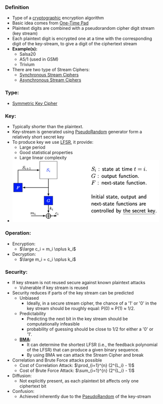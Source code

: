 ### Definition
- Type of a [cryptographic](Cryptography.md) encryption algorithm
- Basic idea comes from [One-Time Pad](One-Time%20Pad.md)  
- Plaintext digits are combined with a pseudorandom cipher digit stream (key stream)
- Each plaintext digit is encrypted one at a time with the corresponding digit of the key-stream, to give a digit of the ciphertext stream
- **Example(s):**
	- Salsa20
	- A5/1 (used in GSM)
	- Trivium
- There are two type of Stream Ciphers:
	- [Synchronous Stream Ciphers](Synchronous%20Stream%20Ciphers.md)
	- [Asynchronous Stream Ciphers](Asynchronous%20Stream%20Ciphers.md)
### Type:
- [Symmetric Key Cipher](Symmetric%20Key%20Cipher.md)
### Key:
- Typically shorter than the plaintext.
- Key-stream is generated using [PseudoRandom](PseudoRandom.md) generator form a relatively short secret key
- To produce key we use [LFSR](LFSR.md), it provide:
	- Large period
	- Good statistical properties 
	- Large linear complexity
- ![](../../Attachments/StreamCipher.png)
### Operation:
- Encryption:
	- $\large c_i = m_i \oplus k_i$
- Decryption:
	- $\large m_i = c_i \oplus k_i$
### Security:
- If key stream is not reused secure against known plaintext attacks
	- Vulnerable if key stream is reused
- Security reduces if parts of the key stream can be predicted
	- Unbiased
		- Ideally, in a secure stream cipher, the chance of a '1' or '0' in the key stream should be roughly equal: P(0) ≈ P(1) ≈ 1/2.
	- Predictability
		- Predicting the next bit in the key stream should be computationally infeasible
		- probability of guessing should be close to 1/2 for either a '0' or '1'.
	- **[BMA](BMA.md)**:
		- It can determine the shortest LFSR (i.e., the feedback polynomial of the LFSR) that can produce a given binary sequence.
		- By using BMA we can attack the Stream Cipher and break
- Correlation and Brute Force attacks possible
	- Cost of Correlation Attack: $\prod_{i=1}^{n} (2^{L_i} - 1)$
	- Cost of Brute Force Attack: $\sum_{i=1}^{n} (2^{L_i} - 1)$
- Diffusion: 
    - Not explicitly present, as each plaintext bit affects only one ciphertext bit
- Confusion:
    - Achieved inherently due to the [PseudoRandom](PseudoRandom.md) of the key-stream

